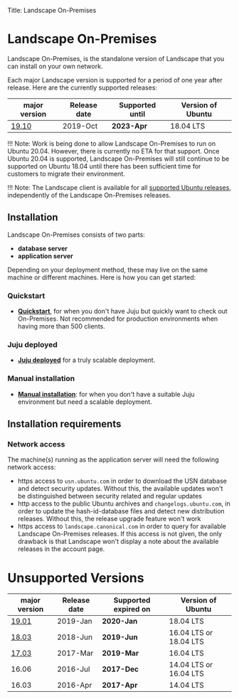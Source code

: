 Title: Landscape On-Premises
# Landscape On-Premises

Landscape On-Premises, is the standalone version of Landscape that you can install on your own network.

Each major Landscape version is supported for a period of one year after release. Here are the currently supported releases:

| **major version**                | **Release date** | **Supported until** | **Version of Ubuntu**  |
| ----------------------           | ---------------- | ------------------- | ---------------------  |
| [19.10](./ReleaseNotes19.10.md)  | 2019-Oct         | **2023-Apr**        | 18.04 LTS              |

!!! Note:
    Work is being done to allow Landscape On-Premises to run on Ubuntu 20.04. However, there is currently no ETA for that support. Once Ubuntu 20.04 is supported, Landscape On-Premises will still continue to be supported on Ubuntu 18.04 until there has been sufficient time for customers to migrate their environment.

!!! Note:
    The Landscape client is available for all [supported Ubuntu releases](https://ubuntu.com/about/release-cycle), independently of the Landscape On-Premises releases.


## Installation
Landscape On-Premises consists of two parts:

 * **database server**
 * **application server**

Depending on your deployment method, these may live on the same machine or different machines. Here is how you can get started:

### Quickstart
 * **[Quickstart](./landscape-install-quickstart.md)**, for when you don't have Juju but quickly want to check out On-Premises. Not recommended for production environments when having more than 500 clients.

### Juju deployed
 * **[Juju deployed](./landscape-install-juju.md)** for a truly scalable deployment.

### Manual installation
* **[Manual installation](./landscape-install-manual.md)**: for when you don't have a suitable Juju environment but need a scalable deployment.

## Installation requirements

### Network access
The machine(s) running as the application server will need the following network access:

 * https access to `usn.ubuntu.com` in order to download the USN database and detect security updates. Without this, the available updates won't be distinguished between security related and regular updates
 * http access to the public Ubuntu archives and `changelogs.ubuntu.com`, in order to update the hash-id-database files and detect new distribution releases. Without this, the release upgrade feature won't work
 * https access to `landscape.canonical.com` in order to query for available Landscape On-Premises releases. If this access is not given, the only drawback is that Landscape won't display a note about the available releases in the account page.

# Unsupported Versions
| **major version**                | **Release date** | **Supported expired on** | **Version of Ubuntu**  |
| ----------------------           | ---------------- | ------------------------ | ---------------------  |
| [19.01](./ReleaseNotes19.01.md)  | 2019-Jan         | **2020-Jan**             | 18.04 LTS              |
| [18.03](./ReleaseNotes18.03.md)  | 2018-Jun         | **2019-Jun**             | 16.04 LTS or 18.04 LTS |
| [17.03](./ReleaseNotes17.03.md)  | 2017-Mar         | **2019-Mar**             | 16.04 LTS              |
| 16.06                            | 2016-Jul         | **2017-Dec**             | 14.04 LTS or 16.04 LTS |
| 16.03                            | 2016-Apr         | **2017-Apr**             | 14.04 LTS              |
